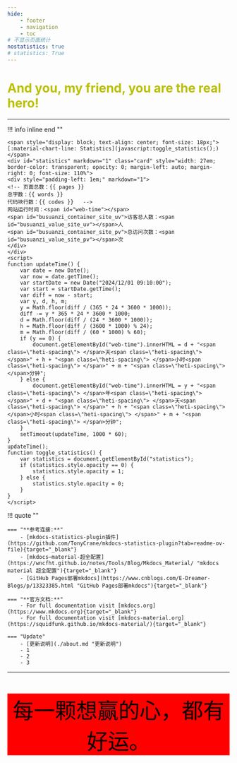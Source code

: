 ```yaml
---
hide:
    - footer
    - navigation
    - toc
# 不显示页面统计
nostatistics: true
# statistics: True
---
```

<!-- 本站共有 {{ pages }} 个页面，{{ words }} 个字，{{ codes }} 行代码。 -->

<!-- # <font color=#"789510"> **Welcome to Rango's note!** </font> -->
# <font color="back"> **And you, my friend, you are the real hero!** </font>

---

!!! info inline end ""

    <span style="display: block; text-align: center; font-size: 18px;">
    [:material-chart-line: Statistics](javascript:toggle_statistics();)
    </span>
    <div id="statistics" markdown="1" class="card" style="width: 27em; border-color: transparent; opacity: 0; margin-left: auto; margin-right: 0; font-size: 110%">
    <div style="padding-left: 1em;" markdown="1">
    <!-- 页面总数：{{ pages }}  
    总字数：{{ words }}  
    代码块行数：{{ codes }}   -->
    网站运行时间：<span id="web-time"></span>  
    <span id="busuanzi_container_site_uv">访客总人数：<span id="busuanzi_value_site_uv"></span>人  
    <span id="busuanzi_container_site_pv">总访问次数：<span id="busuanzi_value_site_pv"></span>次
    </div>
    </div>
    <script>
    function updateTime() {
        var date = new Date();
        var now = date.getTime();
        var startDate = new Date("2024/12/01 09:10:00");
        var start = startDate.getTime();
        var diff = now - start;
        var y, d, h, m;
        y = Math.floor(diff / (365 * 24 * 3600 * 1000));
        diff -= y * 365 * 24 * 3600 * 1000;
        d = Math.floor(diff / (24 * 3600 * 1000));
        h = Math.floor(diff / (3600 * 1000) % 24);
        m = Math.floor(diff / (60 * 1000) % 60);
        if (y == 0) {
            document.getElementById("web-time").innerHTML = d + "<span class=\"heti-spacing\"> </span>天<span class=\"heti-spacing\"> </span>" + h + "<span class=\"heti-spacing\"> </span>小时<span class=\"heti-spacing\"> </span>" + m + "<span class=\"heti-spacing\"> </span>分钟";
        } else {
            document.getElementById("web-time").innerHTML = y + "<span class=\"heti-spacing\"> </span>年<span class=\"heti-spacing\"> </span>" + d + "<span class=\"heti-spacing\"> </span>天<span class=\"heti-spacing\"> </span>" + h + "<span class=\"heti-spacing\"> </span>小时<span class=\"heti-spacing\"> </span>" + m + "<span class=\"heti-spacing\"> </span>分钟";
        }
        setTimeout(updateTime, 1000 * 60);
    }
    updateTime();
    function toggle_statistics() {
        var statistics = document.getElementById("statistics");
        if (statistics.style.opacity == 0) {
            statistics.style.opacity = 1;
        } else {
            statistics.style.opacity = 0;
        }
    }
    </script>

!!! quote ""

    === "**参考连接:**"
        - [mkdocs-statistics-plugin插件](https://github.com/TonyCrane/mkdocs-statistics-plugin?tab=readme-ov-file){target="_blank"}
        - [mkdocs—material-超全配置](https://wncfht.github.io/notes/Tools/Blog/Mkdocs_Material/ "mkdocs material 超全配置"){target="_blank"}
        - [GitHub Pages部署mkdocs](https://www.cnblogs.com/E-Dreamer-Blogs/p/13323385.html "GitHub Pages部署mkdocs"){target="_blank"}

    === "**官方文档:**"
        - For full documentation visit [mkdocs.org](https://www.mkdocs.org){target="_blank"}
        - For full documentation visit [mkdocs-material.org](https://squidfunk.github.io/mkdocs-material/){target="_blank"}

    === "Update"
        - [更新说明](./about.md "更新说明")
        - 1
        - 2
        - 3

---
<center> <font color="black" size=48 > <p style="background-color: red;"> 每一颗想赢的心，都有好运。</p>  </font> </center> 



